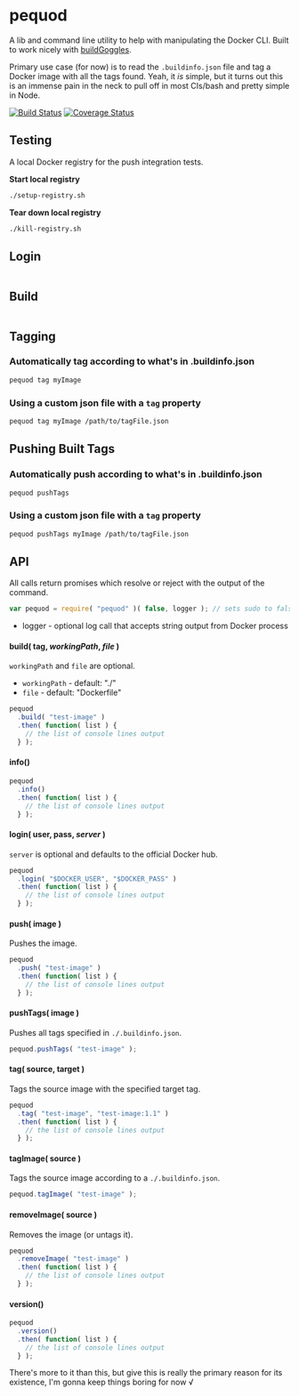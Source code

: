 # pequod

A lib and command line utility to help with manipulating the Docker CLI. Built to work nicely with [buildGoggles](https://github.com/arobson/buildGoggles).

Primary use case (for now) is to read the `.buildinfo.json` file and tag a Docker image with all the tags found. Yeah, it _is_ simple, but it turns out this is an immense pain in the neck to pull off in most CIs/bash and pretty simple in Node.

[![Build Status][travis-image]][travis-url]
[![Coverage Status][coveralls-image]][coveralls-url]

## Testing
A local Docker registry for the push integration tests.

__Start local registry__
```bash
./setup-registry.sh
```

__Tear down local registry__
```bash
./kill-registry.sh
```

## Login
```bash

```

## Build
```bash

```

## Tagging

### Automatically tag according to what's in .buildinfo.json
```bash
pequod tag myImage
```

### Using a custom json file with a `tag` property
```bash
pequod tag myImage /path/to/tagFile.json
```

## Pushing Built Tags

### Automatically push according to what's in .buildinfo.json
```bash
pequod pushTags
```

### Using a custom json file with a `tag` property
```bash
pequod pushTags myImage /path/to/tagFile.json
```

## API
All calls return promises which resolve or reject with the output of the command.

```js
var pequod = require( "pequod" )( false, logger ); // sets sudo to false
```

 * logger - optional log call that accepts string output from Docker process

#### build( tag, _workingPath_, _file_ )
`workingPath` and `file` are optional.

 * `workingPath` - default: "./"
 * `file` - default: "Dockerfile"

```js
pequod
  .build( "test-image" )
  .then( function( list ) {
    // the list of console lines output
  } );
```

#### info()

```js
pequod
  .info()
  .then( function( list ) {
    // the list of console lines output
  } );
```

#### login( user, pass, _server_ )
`server` is optional and defaults to the official Docker hub.

```js
pequod
  .login( "$DOCKER_USER", "$DOCKER_PASS" )
  .then( function( list ) {
    // the list of console lines output
  } );
```

#### push( image )
Pushes the image.

```js
pequod
  .push( "test-image" )
  .then( function( list ) {
    // the list of console lines output
  } );
```

#### pushTags( image )
Pushes all tags specified in `./.buildinfo.json`.

```js
pequod.pushTags( "test-image" );
```

#### tag( source, target )
Tags the source image with the specified target tag.

```js
pequod
  .tag( "test-image", "test-image:1.1" )
  .then( function( list ) {
    // the list of console lines output
  } );
```

#### tagImage( source )
Tags the source image according to a `./.buildinfo.json`.

```js
pequod.tagImage( "test-image" );
```

#### removeImage( source )
Removes the image (or untags it).

```js
pequod
  .removeImage( "test-image" )
  .then( function( list ) {
    // the list of console lines output
  } );
```

#### version()
```js
pequod
  .version()
  .then( function( list ) {
    // the list of console lines output
  } );
```

There's more to it than this, but give this is really the primary reason for its existence, I'm gonna keep things boring for now √

[travis-url]: https://travis-ci.org/arobson/pequod
[travis-image]: https://travis-ci.org/arobson/pequod.svg?branch=master
[coveralls-url]: https://coveralls.io/github/arobson/pequod?branch=master
[coveralls-image]: https://coveralls.io/repos/github/arobson/pequod/badge.svg?branch=master

